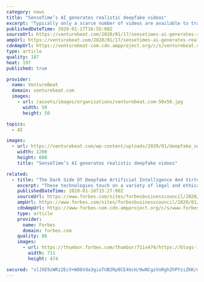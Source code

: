 ```yaml
---
category: news
title: "SenseTime’s AI generates realistic deepfake videos"
excerpt: "Typically only a scarce number of videos are available to train an AI system, and any method has to cope with large audio-video variations among subjects and the absence of knowledge about scene geometry, materials, lighting, and dynamics, To overcome these challenges, the team’s approach uses the expression parameter space, or the values ..."
publishedDateTime: 2020-01-17T16:55:00Z
sourceUrl: https://venturebeat.com/2020/01/17/sensetimes-ai-generates-realistic-deepfake-videos/
ampUrl: https://venturebeat.com/2020/01/17/sensetimes-ai-generates-realistic-deepfake-videos/amp/
cdnAmpUrl: https://venturebeat-com.cdn.ampproject.org/c/s/venturebeat.com/2020/01/17/sensetimes-ai-generates-realistic-deepfake-videos/amp/
type: article
quality: 187
heat: 197
published: true

provider:
  name: VentureBeat
  domain: venturebeat.com
  images:
    - url: /assets/images/organizations/venturebeat.com-50x50.jpg
      width: 50
      height: 50

topics:
  - AI

images:
  - url: https://venturebeat.com/wp-content/uploads/2020/01/deepfake_sensetime-e1579279865680.png?fit=1200%2C600&strip=all
    width: 1200
    height: 600
    title: "SenseTime’s AI generates realistic deepfake videos"

related:
  - title: "The Dark Side Of Deepfake Artificial Intelligence And Virtual Influencers"
    excerpt: "These technologies touch on a variety of legal and ethical concerns that the business community should take notice of."
    publishedDateTime: 2020-01-16T15:27:00Z
    sourceUrl: https://www.forbes.com/sites/forbesbusinesscouncil/2020/01/16/the-dark-side-of-deepfake-artificial-intelligence-and-virtual-influencers/
    ampUrl: https://www.forbes.com/sites/forbesbusinesscouncil/2020/01/16/the-dark-side-of-deepfake-artificial-intelligence-and-virtual-influencers/amp/
    cdnAmpUrl: https://www-forbes-com.cdn.ampproject.org/c/s/www.forbes.com/sites/forbesbusinesscouncil/2020/01/16/the-dark-side-of-deepfake-artificial-intelligence-and-virtual-influencers/amp/
    type: article
    provider:
      name: Forbes
      domain: forbes.com
    quality: 86
    images:
      - url: https://thumbor.forbes.com/thumbor/711x474/https://blogs-images.forbes.com/forbesbusinesscouncil/files/2020/01/erik-lucatero-VcOwZMahmCQ-unsplash-1200x800.jpg?width=960
        width: 711
        height: 474

secured: "vlJXE9zWRz2EcV+W86Vda3gioTUB2Rp0CE4UcH/0wNCgzVnRgh2hPYziZKK/q+s+GvZrdGXxA+bsYJdJXvZr8p7OPGL0jQdQCEgXvXqOPoZnkCh2xbqIGZH4P2OCKZ8TGvvCea6F6MseYE5/nA45vAWayIHWc+NmopkvboiS3JDqohmkg8mlSM+rOS+ZyM9qCzmax14IiKsJp3RoG05ubQ4fUO+/8lgsP6Yle5eA4qECNsbXo4dqACQ5JWi69YmELF5wOCUr7c7CDBuMx5ZW/4IrsHh21BBom9ApswhiYlGgZl43Ya8nGEK+oBfCckAdkVnjLcRo5jNmzSmC8IGP2GpA4IWa7MAyvaDBq2R6T70gl3UnypAlNbsW/p0r2VWzd/D/m5tM8DlSLkj7Ya2oePx52gsNlT+KPE+C58UzSHkg5HChBO3vTvfVgckSjPmxkRT3o2x09IKIW8rHF5AGGL6JtIGNxH7MUHB1tYwMAHg=;MO8zkHjKd/sPGBd7mlhsVQ=="
---
```


